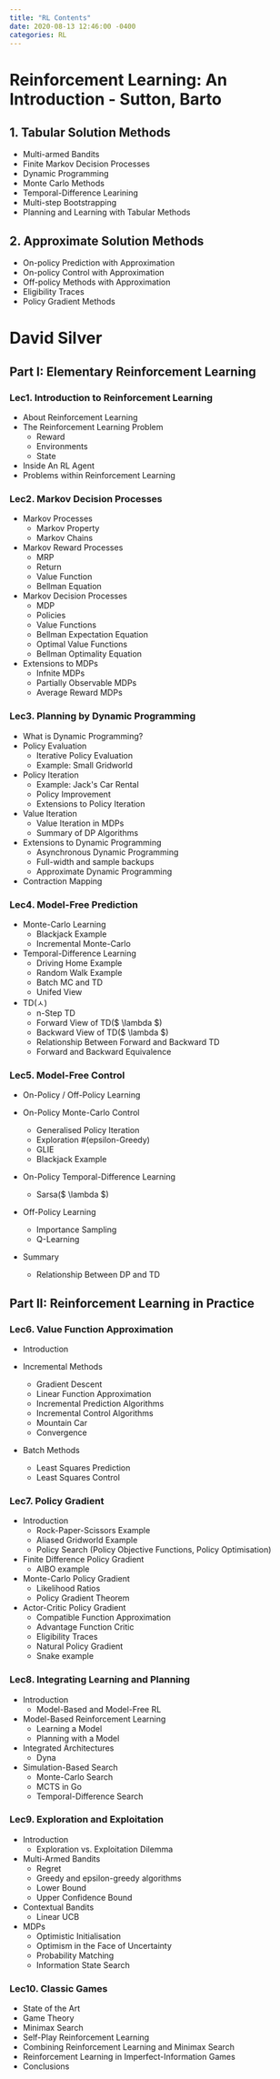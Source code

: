 ```yaml
---
title: "RL Contents"
date: 2020-08-13 12:46:00 -0400
categories: RL
---
```

# Reinforcement Learning: An Introduction - Sutton, Barto
## 1. Tabular Solution Methods
- Multi-armed Bandits
- Finite Markov Decision Processes
- Dynamic Programming
- Monte Carlo Methods
- Temporal-Difference Learining
- Multi-step Bootstrapping
- Planning and Learning with Tabular Methods

## 2. Approximate Solution Methods
- On-policy Prediction with Approximation
- On-policy Control with Approximation
- Off-policy Methods with Approximation
- Eligibility Traces
- Policy Gradient Methods

# David Silver
## Part I: Elementary Reinforcement Learning

### Lec1. Introduction to Reinforcement Learning
- About Reinforcement Learning
- The Reinforcement Learning Problem
	- Reward
	- Environments
	- State
- Inside An RL Agent
- Problems within Reinforcement Learning

### Lec2. Markov Decision Processes
- Markov Processes
	- Markov Property
	- Markov Chains
- Markov Reward Processes
	- MRP
	- Return
	- Value Function
	- Bellman Equation
- Markov Decision Processes
	- MDP
	- Policies
	- Value Functions
	- Bellman Expectation Equation
	- Optimal Value Functions
	- Bellman Optimality Equation
- Extensions to MDPs
	- Infnite MDPs
	- Partially Observable MDPs
	- Average Reward MDPs

### Lec3. Planning by Dynamic Programming
- What is Dynamic Programming?
- Policy Evaluation
	- Iterative Policy Evaluation
	- Example: Small Gridworld
- Policy Iteration
	- Example: Jack's Car Rental
	- Policy Improvement
	- Extensions to Policy Iteration
- Value Iteration
	- Value Iteration in MDPs
	- Summary of DP Algorithms
- Extensions to Dynamic Programming
	- Asynchronous Dynamic Programming
	- Full-width and sample backups
	- Approximate Dynamic Programming
- Contraction Mapping

### Lec4. Model-Free Prediction
- Monte-Carlo Learning
	- Blackjack Example
	- Incremental Monte-Carlo
- Temporal-Difference Learning
	- Driving Home Example
	- Random Walk Example
	- Batch MC and TD
	- Unifed View
- TD(ㅅ)
	- n-Step TD
	- Forward View of TD($ \lambda $)
	- Backward View of TD($ \lambda $)
	- Relationship Between Forward and Backward TD
	- Forward and Backward Equivalence

### Lec5. Model-Free Control
- On-Policy / Off-Policy Learning
- On-Policy Monte-Carlo Control
	- Generalised Policy Iteration
	- Exploration #(epsilon-Greedy)
	- GLIE
	- Blackjack Example
- On-Policy Temporal-Difference Learning
	- Sarsa($ \lambda $)
- Off-Policy Learning
	- Importance Sampling
	- Q-Learning

- Summary
	- Relationship Between DP and TD

## Part II: Reinforcement Learning in Practice

### Lec6. Value Function Approximation
- Introduction
- Incremental Methods
	- Gradient Descent
	- Linear Function Approximation
	- Incremental Prediction Algorithms
	- Incremental Control Algorithms
	- Mountain Car
	- Convergence

- Batch Methods
	- Least Squares Prediction
	- Least Squares Control

### Lec7. Policy Gradient
- Introduction
	- Rock-Paper-Scissors Example
	- Aliased Gridworld Example
	- Policy Search (Policy Objective Functions, Policy Optimisation)
- Finite Difference Policy Gradient
	- AIBO example
- Monte-Carlo Policy Gradient
	- Likelihood Ratios
	- Policy Gradient Theorem
- Actor-Critic Policy Gradient
	- Compatible Function Approximation
	- Advantage Function Critic
	- Eligibility Traces
	- Natural Policy Gradient
	- Snake example

### Lec8. Integrating Learning and Planning
- Introduction
	- Model-Based and Model-Free RL
- Model-Based Reinforcement Learning
	- Learning a Model
	- Planning with a Model
- Integrated Architectures
	- Dyna
- Simulation-Based Search
	- Monte-Carlo Search
	- MCTS in Go
	- Temporal-Difference Search

### Lec9. Exploration and Exploitation
- Introduction
	- Exploration vs. Exploitation Dilemma
- Multi-Armed Bandits
	- Regret
	- Greedy and epsilon-greedy algorithms
	- Lower Bound
	- Upper Confidence Bound
- Contextual Bandits
	- Linear UCB
- MDPs
	- Optimistic Initialisation
	- Optimism in the Face of Uncertainty
	- Probability Matching
	- Information State Search

### Lec10. Classic Games
- State of the Art
- Game Theory
- Minimax Search
- Self-Play Reinforcement Learning
- Combining Reinforcement Learning and Minimax Search
- Reinforcement Learning in Imperfect-Information Games
- Conclusions

